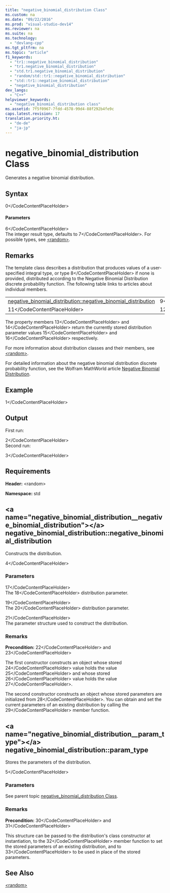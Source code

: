 ```yaml
---
title: "negative_binomial_distribution Class"
ms.custom: na
ms.date: "09/22/2016"
ms.prod: "visual-studio-dev14"
ms.reviewer: na
ms.suite: na
ms.technology: 
  - "devlang-cpp"
ms.tgt_pltfrm: na
ms.topic: "article"
f1_keywords: 
  - "tr1::negative_binomial_distribution"
  - "tr1.negative_binomial_distribution"
  - "std.tr1.negative_binomial_distribution"
  - "random/std::tr1::negative_binomial_distribution"
  - "std::tr1::negative_binomial_distribution"
  - "negative_binomial_distribution"
dev_langs: 
  - "C++"
helpviewer_keywords: 
  - "negative_binomial_distribution class"
ms.assetid: 7f5f0967-7fdd-4578-99d4-88f292b4fe9c
caps.latest.revision: 17
translation.priority.ht: 
  - "de-de"
  - "ja-jp"
---
```

# negative_binomial_distribution Class
Generates a negative binomial distribution.  
  
## Syntax  
  
<CodeContentPlaceHolder>0\</CodeContentPlaceHolder>  
#### Parameters  
 <CodeContentPlaceHolder>6\</CodeContentPlaceHolder>  
 The integer result type, defaults to <CodeContentPlaceHolder>7\</CodeContentPlaceHolder>. For possible types, see [\<random>](../vs140/-random-.md).  
  
## Remarks  
 The template class describes a distribution that produces values of a user-specified integral type, or type <CodeContentPlaceHolder>8\</CodeContentPlaceHolder> if none is provided, distributed according to the Negative Binomial Distribution discrete probability function. The following table links to articles about individual members.  
  
||||  
|-|-|-|  
|[negative_binomial_distribution::negative_binomial_distribution](#negative_binomial_distribution__negative_binomial_distribution)|<CodeContentPlaceHolder>9\</CodeContentPlaceHolder>|<CodeContentPlaceHolder>10\</CodeContentPlaceHolder>|  
|<CodeContentPlaceHolder>11\</CodeContentPlaceHolder>|<CodeContentPlaceHolder>12\</CodeContentPlaceHolder>|[negative_binomial_distribution::param_type](#negative_binomial_distribution__param_type)|  
  
 The property members <CodeContentPlaceHolder>13\</CodeContentPlaceHolder> and <CodeContentPlaceHolder>14\</CodeContentPlaceHolder> return the currently stored distribution parameter values <CodeContentPlaceHolder>15\</CodeContentPlaceHolder> and <CodeContentPlaceHolder>16\</CodeContentPlaceHolder> respectively.  
  
 For more information about distribution classes and their members, see [\<random>](../vs140/-random-.md).  
  
 For detailed information about the negative binomial distribution discrete probability function, see the Wolfram MathWorld article                 [Negative Binomial Distribution](http://go.microsoft.com/fwlink/?LinkId=400516).  
  
## Example  
  
<CodeContentPlaceHolder>1\</CodeContentPlaceHolder>  
## Output  
 First run:  
  
<CodeContentPlaceHolder>2\</CodeContentPlaceHolder>  
 Second run:  
  
<CodeContentPlaceHolder>3\</CodeContentPlaceHolder>  
## Requirements  
 **Header:** \<random>  
  
 **Namespace:** std  
  
##  \<a name="negative_binomial_distribution__negative_binomial_distribution">\</a>  negative_binomial_distribution::negative_binomial_distribution  
 Constructs the distribution.  
  
<CodeContentPlaceHolder>4\</CodeContentPlaceHolder>  
### Parameters  
 <CodeContentPlaceHolder>17\</CodeContentPlaceHolder>  
 The <CodeContentPlaceHolder>18\</CodeContentPlaceHolder> distribution parameter.  
  
 <CodeContentPlaceHolder>19\</CodeContentPlaceHolder>  
 The <CodeContentPlaceHolder>20\</CodeContentPlaceHolder> distribution parameter.  
  
 <CodeContentPlaceHolder>21\</CodeContentPlaceHolder>  
 The parameter structure used to construct the distribution.  
  
### Remarks  
 **Precondition:** <CodeContentPlaceHolder>22\</CodeContentPlaceHolder> and <CodeContentPlaceHolder>23\</CodeContentPlaceHolder>  
  
 The first constructor constructs an object whose stored <CodeContentPlaceHolder>24\</CodeContentPlaceHolder> value holds the value <CodeContentPlaceHolder>25\</CodeContentPlaceHolder> and whose stored <CodeContentPlaceHolder>26\</CodeContentPlaceHolder> value holds the value <CodeContentPlaceHolder>27\</CodeContentPlaceHolder>.  
  
 The second constructor constructs an object whose stored parameters are initialized from <CodeContentPlaceHolder>28\</CodeContentPlaceHolder>. You can obtain and set the current parameters of an existing distribution by calling the <CodeContentPlaceHolder>29\</CodeContentPlaceHolder> member function.  
  
##  \<a name="negative_binomial_distribution__param_type">\</a>  negative_binomial_distribution::param_type  
 Stores the parameters of the distribution.  
  
<CodeContentPlaceHolder>5\</CodeContentPlaceHolder>  
### Parameters  
 See parent topic [negative_binomial_distribution Class](../vs140/negative_binomial_distribution-class.md).  
  
### Remarks  
 **Precondition:** <CodeContentPlaceHolder>30\</CodeContentPlaceHolder> and <CodeContentPlaceHolder>31\</CodeContentPlaceHolder>  
  
 This structure can be passed to the distribution's class constructor at instantiation, to the <CodeContentPlaceHolder>32\</CodeContentPlaceHolder> member function to set the stored parameters of an existing distribution, and to <CodeContentPlaceHolder>33\</CodeContentPlaceHolder> to be used in place of the stored parameters.  
  
## See Also  
 [\<random>](../vs140/-random-.md)